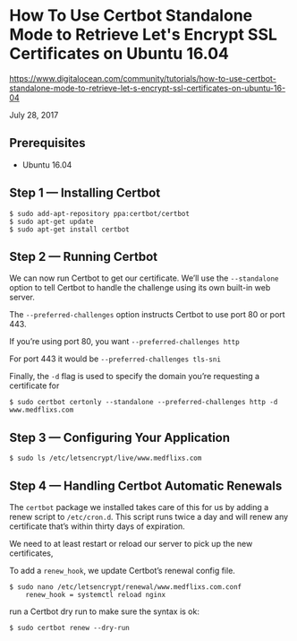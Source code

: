 How To Use Certbot Standalone Mode to Retrieve Let's Encrypt SSL Certificates on Ubuntu 16.04
===

https://www.digitalocean.com/community/tutorials/how-to-use-certbot-standalone-mode-to-retrieve-let-s-encrypt-ssl-certificates-on-ubuntu-16-04

July 28, 2017

## Prerequisites

- Ubuntu 16.04

## Step 1 — Installing Certbot

	$ sudo add-apt-repository ppa:certbot/certbot
	$ sudo apt-get update
	$ sudo apt-get install certbot

## Step 2 — Running Certbot

We can now run Certbot to get our certificate. We’ll use the `--standalone` option to tell Certbot to handle the challenge using its own built-in web server.

The `--preferred-challenges` option instructs Certbot to use port 80 or port 443.

If you’re using port 80, you want `--preferred-challenges http`

For port 443 it would be `--preferred-challenges tls-sni`

Finally, the `-d` flag is used to specify the domain you’re requesting a certificate for

	$ sudo certbot certonly --standalone --preferred-challenges http -d www.medflixs.com

## Step 3 — Configuring Your Application

	$ sudo ls /etc/letsencrypt/live/www.medflixs.com

## Step 4 — Handling Certbot Automatic Renewals

The `certbot` package we installed takes care of this for us by adding a renew script to `/etc/cron.d`. This script runs twice a day and will renew any certificate that’s within thirty days of expiration.

We need to at least restart or reload our server to pick up the new certificates,

To add a `renew_hook`, we update Certbot’s renewal config file. 

	$ sudo nano /etc/letsencrypt/renewal/www.medflixs.com.conf
		renew_hook = systemctl reload nginx

run a Certbot dry run to make sure the syntax is ok:

	$ sudo certbot renew --dry-run
